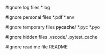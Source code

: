 #Ignore log files
*.log

#Ignore personal files
*.pdf
*.env

#Ignore temporary files 
__pycache__/
*.pyc
*.pyo

#Ignore hidden files
.vscode/
.pytest_cache

#Ignore read me file
README  
